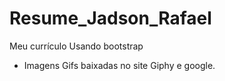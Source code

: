 # Resume_Jadson_Rafael
Meu currículo
Usando bootstrap
- Imagens Gifs baixadas no site Giphy e google.